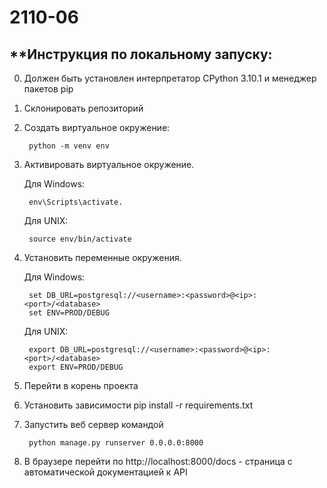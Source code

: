 # 2110-06

## **Инструкция по локальному запуску:

0. Должен быть установлен интерпретатор CPython 3.10.1 и менеджер пакетов pip
1. Склонировать репозиторий
2. Создать виртуальное окружение:

        python -m venv env
3. Активировать виртуальное окружение.

    Для Windows:

        env\Scripts\activate.

    Для UNIX:

        source env/bin/activate
4. Установить переменные окружения.

    Для Windows:

        set DB_URL=postgresql://<username>:<password>@<ip>:<port>/<database>
        set ENV=PROD/DEBUG

    Для UNIX:

        export DB_URL=postgresql://<username>:<password>@<ip>:<port>/<database>
        export ENV=PROD/DEBUG
5. Перейти в корень проекта
6. Установить зависимости pip install -r requirements.txt
7. Запустить веб сервер командой

        python manage.py runserver 0.0.0.0:8000
8. В браузере перейти по http://localhost:8000/docs - страница с автоматической документацией к API